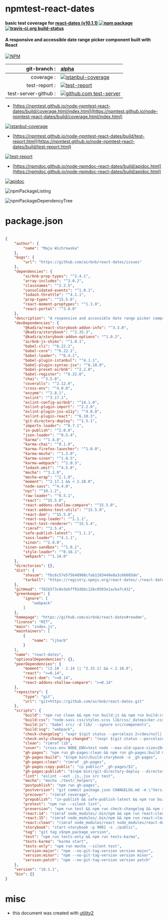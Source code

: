 # npmtest-react-dates

#### basic test coverage for  [react-dates (v10.1.1)](https://github.com/airbnb/react-dates#readme)  [![npm package](https://img.shields.io/npm/v/npmtest-react-dates.svg?style=flat-square)](https://www.npmjs.org/package/npmtest-react-dates) [![travis-ci.org build-status](https://api.travis-ci.org/npmtest/node-npmtest-react-dates.svg)](https://travis-ci.org/npmtest/node-npmtest-react-dates)

#### A responsive and accessible date range picker component built with React

[![NPM](https://nodei.co/npm/react-dates.png?downloads=true&downloadRank=true&stars=true)](https://www.npmjs.com/package/react-dates)

| git-branch : | [alpha](https://github.com/npmtest/node-npmtest-react-dates/tree/alpha)|
|--:|:--|
| coverage : | [![istanbul-coverage](https://npmtest.github.io/node-npmtest-react-dates/build/coverage.badge.svg)](https://npmtest.github.io/node-npmtest-react-dates/build/coverage.html/index.html)|
| test-report : | [![test-report](https://npmtest.github.io/node-npmtest-react-dates/build/test-report.badge.svg)](https://npmtest.github.io/node-npmtest-react-dates/build/test-report.html)|
| test-server-github : | [![github.com test-server](https://npmtest.github.io/node-npmtest-react-dates/GitHub-Mark-32px.png)](https://npmtest.github.io/node-npmtest-react-dates/build/app/index.html) | | build-artifacts : | [![build-artifacts](https://npmtest.github.io/node-npmtest-react-dates/glyphicons_144_folder_open.png)](https://github.com/npmtest/node-npmtest-react-dates/tree/gh-pages/build)|

- [https://npmtest.github.io/node-npmtest-react-dates/build/coverage.html/index.html](https://npmtest.github.io/node-npmtest-react-dates/build/coverage.html/index.html)

[![istanbul-coverage](https://npmtest.github.io/node-npmtest-react-dates/build/screenCapture.buildCi.browser.%252Ftmp%252Fbuild%252Fcoverage.lib.html.png)](https://npmtest.github.io/node-npmtest-react-dates/build/coverage.html/index.html)

- [https://npmtest.github.io/node-npmtest-react-dates/build/test-report.html](https://npmtest.github.io/node-npmtest-react-dates/build/test-report.html)

[![test-report](https://npmtest.github.io/node-npmtest-react-dates/build/screenCapture.buildCi.browser.%252Ftmp%252Fbuild%252Ftest-report.html.png)](https://npmtest.github.io/node-npmtest-react-dates/build/test-report.html)

- [https://npmdoc.github.io/node-npmdoc-react-dates/build/apidoc.html](https://npmdoc.github.io/node-npmdoc-react-dates/build/apidoc.html)

[![apidoc](https://npmdoc.github.io/node-npmdoc-react-dates/build/screenCapture.buildCi.browser.%252Ftmp%252Fbuild%252Fapidoc.html.png)](https://npmdoc.github.io/node-npmdoc-react-dates/build/apidoc.html)

![npmPackageListing](https://npmtest.github.io/node-npmtest-react-dates/build/screenCapture.npmPackageListing.svg)

![npmPackageDependencyTree](https://npmtest.github.io/node-npmtest-react-dates/build/screenCapture.npmPackageDependencyTree.svg)



# package.json

```json

{
    "author": {
        "name": "Maja Wichrowska"
    },
    "bugs": {
        "url": "https://github.com/airbnb/react-dates/issues"
    },
    "dependencies": {
        "airbnb-prop-types": "^2.4.1",
        "array-includes": "^3.0.2",
        "classnames": "^2.2.5",
        "consolidated-events": "^1.0.1",
        "lodash.throttle": "^4.1.1",
        "prop-types": "^15.5.6",
        "react-moment-proptypes": "^1.3.0",
        "react-portal": "^3.0.0"
    },
    "description": "A responsive and accessible date range picker component built with React",
    "devDependencies": {
        "@kadira/react-storybook-addon-info": "^3.3.0",
        "@kadira/storybook": "^2.35.3",
        "@kadira/storybook-addon-options": "^1.0.2",
        "airbnb-js-shims": "^1.0.1",
        "babel-cli": "^6.22.2",
        "babel-core": "^6.22.1",
        "babel-loader": "^6.4.1",
        "babel-plugin-istanbul": "^4.1.1",
        "babel-plugin-syntax-jsx": "^6.18.0",
        "babel-preset-airbnb": "^2.2.0",
        "babel-register": "^6.22.0",
        "chai": "^3.5.0",
        "coveralls": "^2.12.0",
        "cross-env": "^4.0.0",
        "enzyme": "^2.8.1",
        "eslint": "^3.17.1",
        "eslint-config-airbnb": "^14.1.0",
        "eslint-plugin-import": "^2.2.0",
        "eslint-plugin-jsx-a11y": "^4.0.0",
        "eslint-plugin-react": "^6.10.3",
        "git-directory-deploy": "^1.5.1",
        "imports-loader": "^0.7.1",
        "in-publish": "^2.0.0",
        "json-loader": "^0.5.4",
        "karma": "^1.4.0",
        "karma-chai": "^0.1.0",
        "karma-firefox-launcher": "^1.0.0",
        "karma-mocha": "^1.3.0",
        "karma-sinon": "^1.0.5",
        "karma-webpack": "^2.0.3",
        "lodash.omit": "^4.5.0",
        "mocha": "^3.2.0",
        "mocha-wrap": "^2.1.0",
        "moment": "^2.17.1 && < 2.18.0",
        "node-sass": "^4.4.0",
        "nyc": "^10.1.2",
        "raw-loader": "^0.5.1",
        "react": "^15.5.0",
        "react-addons-shallow-compare": "^15.5.0",
        "react-addons-test-utils": "^15.5.0",
        "react-dom": "^15.5.0",
        "react-svg-loader": "^1.1.1",
        "react-test-renderer": "^15.5.4",
        "rimraf": "^2.5.4",
        "safe-publish-latest": "^1.1.1",
        "sass-loader": "^4.1.1",
        "sinon": "^2.0.0",
        "sinon-sandbox": "^1.0.2",
        "style-loader": "^0.16.1",
        "webpack": "^1.14.0"
    },
    "directories": {},
    "dist": {
        "shasum": "fbc6c57e575648908cfab1103449e8a3c66085de",
        "tarball": "https://registry.npmjs.org/react-dates/-/react-dates-10.1.1.tgz"
    },
    "gitHead": "782b5f3c8e3ebff91dbbc126c0503e1acba7c432",
    "greenkeeper": {
        "ignore": [
            "webpack"
        ]
    },
    "homepage": "https://github.com/airbnb/react-dates#readme",
    "license": "MIT",
    "main": "index.js",
    "maintainers": [
        {
            "name": "ljharb"
        }
    ],
    "name": "react-dates",
    "optionalDependencies": {},
    "peerDependencies": {
        "moment": "(2.10 - 2.14 || ^2.15.1) && < 2.18.0",
        "react": ">=0.14",
        "react-dom": ">=0.14",
        "react-addons-shallow-compare": ">=0.14"
    },
    "repository": {
        "type": "git",
        "url": "git+https://github.com/airbnb/react-dates.git"
    },
    "scripts": {
        "build": "npm run clean && npm run build:js && npm run build:css && npm run build:svg",
        "build:css": "node-sass css/styles.scss lib/css/_datepicker.css",
        "build:js": "babel src/ -d lib/ --ignore src/components",
        "build:svg": "webpack",
        "check-changelog": "expr $(git status --porcelain 2>/dev/null| grep \"^\\s*M.*CHANGELOG.md\" | wc -l) >/dev/null || (echo 'Please edit CHANGELOG.md' && exit 1)",
        "check-only-changelog-changed": "(expr $(git status --porcelain 2>/dev/null| grep -v \"CHANGELOG.md\" | wc -l) >/dev/null && echo 'Only CHANGELOG.md may have uncommitted changes' && exit 1) || exit 0",
        "clean": "rimraf lib",
        "cover": "cross-env NODE_ENV=test node --max-old-space-size=2048 $(which nyc) npm run mocha test",
        "gh-pages": "npm run gh-pages:clean && npm run gh-pages:build && npm run gh-pages:copy-public && npm run gh-pages:publish",
        "gh-pages:build": "$(npm bin)/build-storybook -o _gh-pages",
        "gh-pages:clean": "rimraf _gh-pages",
        "gh-pages:copy-public": "cp public/* _gh-pages/$1",
        "gh-pages:publish": "$(npm bin)/git-directory-deploy --directory _gh-pages",
        "lint": "eslint --ext .js,.jsx src test",
        "mocha": "mocha ./test/_helpers",
        "postpublish": "npm run gh-pages",
        "postversion": "git commit package.json CHANGELOG.md -m \"Version $npm_package_version\" && npm run tag && git push && git push --tags && npm publish --registry=https://registry.npmjs.org/",
        "precover": "rimraf coverage",
        "prepublish": "in-publish && safe-publish-latest && npm run build || not-in-publish",
        "pretest": "npm run --silent lint",
        "preversion": "npm run test && npm run check-changelog && npm run check-only-changelog-changed",
        "react:14": "rimraf node_modules/.bin/npm && npm run react:clean && npm i react@0.14 react-dom@0.14 react-addons-test-utils@0.14",
        "react:15": "rimraf node_modules/.bin/npm && npm run react:clean && npm i react@15 react-dom@15 react-addons-test-utils@15",
        "react:clean": "rimraf node_modules/react node_modules/react-dom node_modules/react-addons-test-utils",
        "storybook": "start-storybook -p 9001 -s ./public",
        "tag": "git tag v$npm_package_version",
        "test": "npm run tests-only && npm run tests-karma",
        "tests-karma": "karma start",
        "tests-only": "npm run mocha --silent test",
        "version:major": "npm --no-git-tag-version version major",
        "version:minor": "npm --no-git-tag-version version minor",
        "version:patch": "npm --no-git-tag-version version patch"
    },
    "version": "10.1.1",
    "bin": {}
}
```



# misc
- this document was created with [utility2](https://github.com/kaizhu256/node-utility2)
